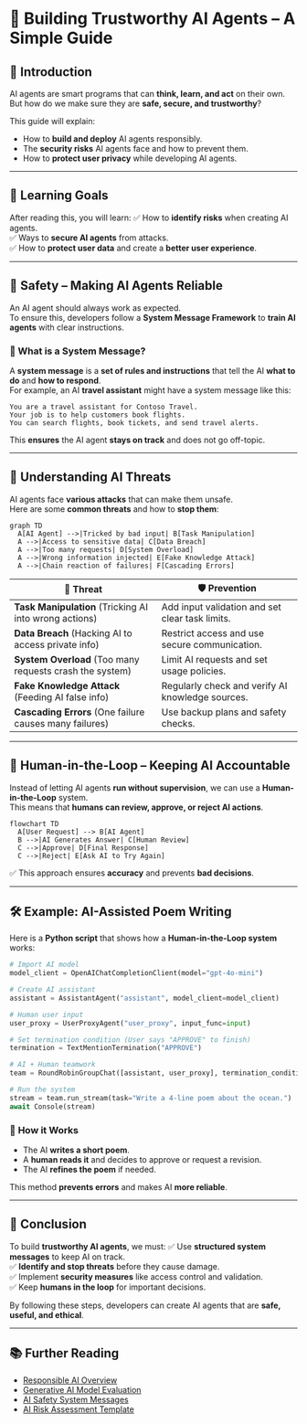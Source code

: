 # 🤖 Building Trustworthy AI Agents – A Simple Guide

## 📌 Introduction
AI agents are smart programs that can **think, learn, and act** on their own. But how do we make sure they are **safe, secure, and trustworthy**?  

This guide will explain:
- How to **build and deploy** AI agents responsibly.
- The **security risks** AI agents face and how to prevent them.
- How to **protect user privacy** while developing AI agents.

---

## 🎯 Learning Goals
After reading this, you will learn:
✅ How to **identify risks** when creating AI agents.  
✅ Ways to **secure AI agents** from attacks.  
✅ How to **protect user data** and create a **better user experience**.  

---

## 🦺 Safety – Making AI Agents Reliable
An AI agent should always work as expected.  
To ensure this, developers follow a **System Message Framework** to **train AI agents** with clear instructions.

### 🔹 What is a System Message?
A **system message** is a **set of rules and instructions** that tell the AI **what to do** and **how to respond**.  
For example, an AI **travel assistant** might have a system message like this:

```plaintext
You are a travel assistant for Contoso Travel.
Your job is to help customers book flights.
You can search flights, book tickets, and send travel alerts.
```

This **ensures** the AI agent **stays on track** and does not go off-topic.

---

## 🔐 Understanding AI Threats
AI agents face **various attacks** that can make them unsafe.  
Here are some **common threats** and how to **stop them**:

```mermaid
graph TD
  A[AI Agent] -->|Tricked by bad input| B[Task Manipulation]
  A -->|Access to sensitive data| C[Data Breach]
  A -->|Too many requests| D[System Overload]
  A -->|Wrong information injected| E[Fake Knowledge Attack]
  A -->|Chain reaction of failures| F[Cascading Errors]
```

| 🚨 **Threat** | 🛡 **Prevention** |
|-------------|----------------|
| **Task Manipulation** (Tricking AI into wrong actions) | Add input validation and set clear task limits. |
| **Data Breach** (Hacking AI to access private info) | Restrict access and use secure communication. |
| **System Overload** (Too many requests crash the system) | Limit AI requests and set usage policies. |
| **Fake Knowledge Attack** (Feeding AI false info) | Regularly check and verify AI knowledge sources. |
| **Cascading Errors** (One failure causes many failures) | Use backup plans and safety checks. |

---

## 👥 **Human-in-the-Loop – Keeping AI Accountable**
Instead of letting AI agents **run without supervision**, we can use a **Human-in-the-Loop** system.  
This means that **humans can review, approve, or reject AI actions**.

```mermaid
flowchart TD
  A[User Request] --> B[AI Agent]
  B -->|AI Generates Answer| C[Human Review]
  C -->|Approve| D[Final Response]
  C -->|Reject| E[Ask AI to Try Again]
```

✅ This approach ensures **accuracy** and prevents **bad decisions**.

---

## 🛠 **Example: AI-Assisted Poem Writing**
Here is a **Python script** that shows how a **Human-in-the-Loop system** works:

```python
# Import AI model
model_client = OpenAIChatCompletionClient(model="gpt-4o-mini")

# Create AI assistant
assistant = AssistantAgent("assistant", model_client=model_client)

# Human user input
user_proxy = UserProxyAgent("user_proxy", input_func=input)

# Set termination condition (User says "APPROVE" to finish)
termination = TextMentionTermination("APPROVE")

# AI + Human teamwork
team = RoundRobinGroupChat([assistant, user_proxy], termination_condition=termination)

# Run the system
stream = team.run_stream(task="Write a 4-line poem about the ocean.")
await Console(stream)
```

### 🔹 **How it Works**
- The AI **writes a short poem**.  
- A **human reads it** and decides to approve or request a revision.  
- The AI **refines the poem** if needed.  

This method **prevents errors** and makes AI **more reliable**.

---

## 🔎 **Conclusion**
To build **trustworthy AI agents**, we must:
✅ Use **structured system messages** to keep AI on track.  
✅ **Identify and stop threats** before they cause damage.  
✅ Implement **security measures** like access control and validation.  
✅ Keep **humans in the loop** for important decisions.  

By following these steps, developers can create AI agents that are **safe, useful, and ethical**.  

---

## 📚 **Further Reading**
- [Responsible AI Overview](https://learn.microsoft.com/azure/ai-studio/responsible-use-of-ai-overview)  
- [Generative AI Model Evaluation](https://learn.microsoft.com/azure/ai-studio/concepts/evaluation-approach-gen-ai)  
- [AI Safety System Messages](https://learn.microsoft.com/azure/ai-services/openai/concepts/system-message)  
- [AI Risk Assessment Template](https://blogs.microsoft.com/wp-content/uploads/prod/sites/5/2022/06/Microsoft-RAI-Impact-Assessment-Template.pdf)  